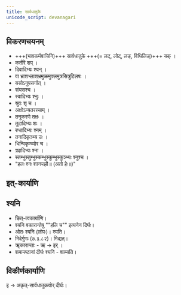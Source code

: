 ```yaml
---
title: सार्वधातुके
unicode_script: devanagari
---
```


## विकरणचयनम्
- +++(भावकर्मवाचिनि)+++ सार्वधातुके +++(= लट्‌, लोट्‌, लङ्‌, विधिलिङ्‌)+++ यक् ।
- कर्तरि शप्‌ ।
- दिवादिभ्यः श्यन् ।
- वा भ्राशभ्लाशभ्रमुक्रमुक्लमुत्रसित्रुटिलषः ।
- यसोऽनुपसर्गात्‌ ।
- संयसश्च ।
- स्वादिभ्यः श्नुः ।
- श्रुवः शृ च ।
- अक्षोऽन्यतरस्याम् ।
- तनूकरणे तक्षः ।
- तुदादिभ्यः शः ।
- रुधादिभ्यः श्नम् ।
- तनादिकृञ्भ्य उः ।
- धिन्विकृण्व्योर च ।
- क्र्यादिभ्यः श्ना ।
- स्तम्भुस्तुम्भुस्कम्भुस्कुम्भुस्कुञ्भ्यः श्नुश्च ।
- "हलः श्नः शानज्झौ॥ (अतो हेः॥)"

## इत्-कार्याणि
<div class="js_include" url="../it-saMjJNAH/"  newLevelForH1="3" includeTitle="true"> </div>


## श्यनि
- ङित्-त्वकार्याणि।
- श्यनि वकारान्तेषु ""हलि च"" इत्यनेन दिर्घः।
- ओतः श्यनि (लोपः)। श्यति।
- मिदेर्गुणः (७.३.८२)। मिद्यत्।
- ॠकारान्ताः - ऋ → इर् । 
- शमामष्टानां दीर्घः श्यनि - शाम्यति।

## विकीर्णकार्याणि
इ → अकृत्-सार्वधातुकयोर् दीर्घः।